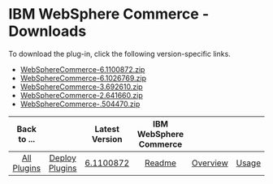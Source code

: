 
# IBM WebSphere Commerce - Downloads

To download the plug-in, click the following version-specific links.
- [WebSphereCommerce-6.1100872.zip](https://raw.githubusercontent.com/UrbanCode/IBM-UCD-PLUGINS/main/files/WebSphereCommerce/WebSphereCommerce-6.1100872.zip)
- [WebSphereCommerce-6.1026769.zip](https://raw.githubusercontent.com/UrbanCode/IBM-UCD-PLUGINS/main/files/WebSphereCommerce/WebSphereCommerce-6.1026769.zip)
- [WebSphereCommerce-3.692610.zip](https://raw.githubusercontent.com/UrbanCode/IBM-UCD-PLUGINS/main/files/WebSphereCommerce/WebSphereCommerce-3.692610.zip)
- [WebSphereCommerce-2.641660.zip](https://raw.githubusercontent.com/UrbanCode/IBM-UCD-PLUGINS/main/files/WebSphereCommerce/WebSphereCommerce-2.641660.zip)
- [WebSphereCommerce-.504470.zip](https://raw.githubusercontent.com/UrbanCode/IBM-UCD-PLUGINS/main/files/WebSphereCommerce/WebSphereCommerce-.504470.zip)

|Back to ...||Latest Version|IBM WebSphere Commerce ||||
| :---: | :---: | :---: | :---: | :---: | :---: | :---: |
|[All Plugins](../../index.md)|[Deploy Plugins](../README.md)|[6.1100872](https://raw.githubusercontent.com/UrbanCode/IBM-UCD-PLUGINS/main/files/WebSphereCommerce/WebSphereCommerce-6.1100872.zip)|[Readme](README.md)|[Overview](overview.md)|[Usage](usage.md)|[Steps](steps.md)|
